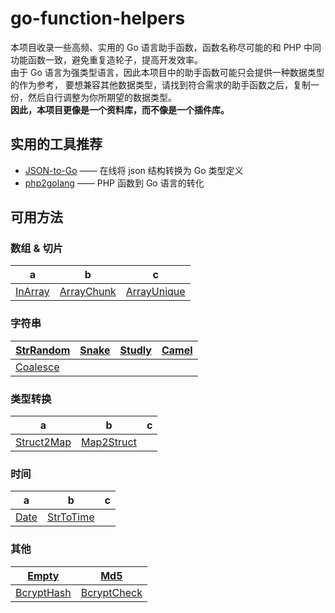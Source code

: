 # go-function-helpers

本项目收录一些高频、实用的 Go 语言助手函数，函数名称尽可能的和 PHP 中同功能函数一致，避免重复造轮子，提高开发效率。  
由于 Go 语言为强类型语言，因此本项目中的助手函数可能只会提供一种数据类型的作为参考，
要想兼容其他数据类型，请找到符合需求的助手函数之后，复制一份，然后自行调整为你所期望的数据类型。  
**因此，本项目更像是一个资料库，而不像是一个插件库。**

## 实用的工具推荐

- [JSON-to-Go](https://mholt.github.io/json-to-go/) —— 在线将 json 结构转换为 Go 类型定义
- [php2golang](https://www.php2golang.com/) —— PHP 函数到 Go 语言的转化

## 可用方法

### 数组 & 切片

a | b                      | c
--- |------------------------| ---
[InArray](./arrayx) | [ArrayChunk](./arrayx) | [ArrayUnique](./array)

### 字符串

[StrRandom](./strx) | [Snake](./strx) | [Studly](./strx) | [Camel](./strx)
--- | --- | --- | ---
[Coalesce](./strx) | | |

### 类型转换

a | b                   | c
--- |---------------------| --- 
[Struct2Map](./convert) | [Map2Struct](./convert) |


### 时间

a | b                    | c 
--- |----------------------|------------------
[Date](./timex) | [StrToTime](./timex) |

### 其他

[Empty](./util) | [Md5](./util) 
--- | ---
[BcryptHash](./util) | [BcryptCheck](./util)
